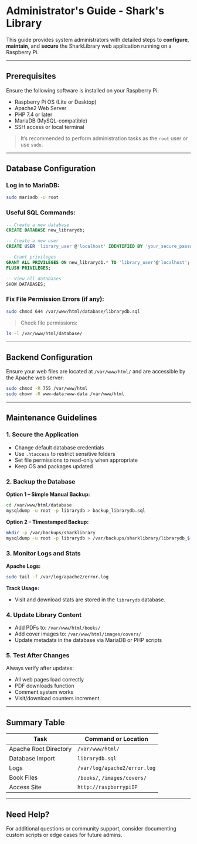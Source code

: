 # Administrator's Guide - Shark's Library

This guide provides system administrators with detailed steps to **configure**, **maintain**, and **secure** the SharkLibrary web application running on a Raspberry Pi.

---

## Prerequisites

Ensure the following software is installed on your Raspberry Pi:

- Raspberry Pi OS (Lite or Desktop)
- Apache2 Web Server
- PHP 7.4 or later
- MariaDB (MySQL-compatible)
- SSH access or local terminal

> It’s recommended to perform administration tasks as the `root` user or use `sudo`.

---

## Database Configuration

### Log in to MariaDB:
```bash
sudo mariadb -u root
```

### Useful SQL Commands:
```sql
-- Create a new database
CREATE DATABASE new_librarydb;

-- Create a new user
CREATE USER 'library_user'@'localhost' IDENTIFIED BY 'your_secure_password';

-- Grant privileges
GRANT ALL PRIVILEGES ON new_librarydb.* TO 'library_user'@'localhost';
FLUSH PRIVILEGES;

-- View all databases
SHOW DATABASES;
```

### Fix File Permission Errors (if any):
```bash
sudo chmod 644 /var/www/html/database/librarydb.sql
```

> Check file permissions:
```bash
ls -l /var/www/html/database/
```

---

## Backend Configuration

Ensure your web files are located at `/var/www/html/` and are accessible by the Apache web server:

```bash
sudo chmod -R 755 /var/www/html
sudo chown -R www-data:www-data /var/www/html
```

---

## Maintenance Guidelines

### 1. Secure the Application

- Change default database credentials
- Use `.htaccess` to restrict sensitive folders
- Set file permissions to read-only when appropriate
- Keep OS and packages updated

### 2. Backup the Database

**Option 1 – Simple Manual Backup:**
```bash
cd /var/www/html/database
mysqldump -u root -p librarydb > backup_librarydb.sql
```

**Option 2 – Timestamped Backup:**
```bash
mkdir -p /var/backups/sharklibrary
mysqldump -u root -p librarydb > /var/backups/sharklibrary/librarydb_$(date +%Y%m%d).sql
```

### 3. Monitor Logs and Stats

**Apache Logs:**
```bash
sudo tail -f /var/log/apache2/error.log
```

**Track Usage:**
- Visit and download stats are stored in the `librarydb` database.

### 4. Update Library Content

- Add PDFs to: `/var/www/html/books/`
- Add cover images to: `/var/www/html/images/covers/`
- Update metadata in the database via MariaDB or PHP scripts

### 5. Test After Changes

Always verify after updates:
- All web pages load correctly
- PDF downloads function
- Comment system works
- Visit/download counters increment

---

## Summary Table

| Task                    | Command or Location                        |
|-------------------------|--------------------------------------------|
| Apache Root Directory   | `/var/www/html/`                           |
| Database Import         | `librarydb.sql`                            |
| Logs                    | `/var/log/apache2/error.log`               |
| Book Files              | `/books/`, `/images/covers/`               |
| Access Site             | `http://raspberrypiIP`                     |

---

## Need Help?

For additional questions or community support, consider documenting custom scripts or edge cases for future admins.

